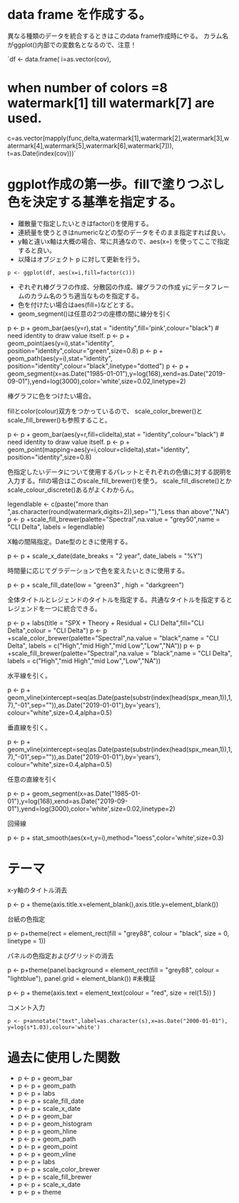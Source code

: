 # data frame を作成する。
 異なる種類のデータを統合するときはこのdata frame作成時にやる。
 カラム名がggplot()内部での変数名となるので、注意！

`df <- data.frame(
  i=as.vector(cov),
  # when number of colors =8 watermark[1] till watermark[7] are used.
  c=as.vector(mapply(func,delta,watermark[1],watermark[2],watermark[3],watermark[4],watermark[5],watermark[6],watermark[7])),
  t=as.Date(index(cov)))`

# ggplot作成の第一歩。fillで塗りつぶし色を決定する基準を指定する。

* 離散量で指定したいときはfactor()を使用する。
* 連続量を使うときはnumericなどの型のデータをそのまま指定すれば良い。
* y軸と違いx軸は大概の場合、常に共通なので、aes(x=<column name of data frame>) を使ってここで指定すると良い。
* 以降はオブジェクト p に対して更新を行う。

`p <- ggplot(df, aes(x=i,fill=factor(c)))`

* ぞれぞれ棒グラフの作成、分散図の作成、線グラフの作成 yにデータフレームのカラム名のうち適当なものを指定する。
* 色を付けたい場合はaes(fill=<column name of data frame>)などとする。
* geom_segment()は任意の2つの座標の間に線分を引く

p <- p + geom_bar(aes(y=r),stat = "identity",fill='pink',colour="black") # need identity to draw value itself.
p <- p + geom_point(aes(y=i),stat="identity", position="identity",colour="green",size=0.8)
p <- p + geom_path(aes(y=i),stat="identity", position="identity",colour="black",linetype="dotted")
p <- p + geom_segment(x=as.Date("1985-01-01"),y=log(168),xend=as.Date("2019-09-01"),yend=log(3000),color='white',size=0.02,linetype=2)

棒グラフに色をつけたい場合。

fillとcolor(colour)双方をつかっているので、 scale_color_brewer()とscale_fill_brewer()も参照すること。

p <- p + geom_bar(aes(y=r,fill=clidelta),stat = "identity",colour="black") # need identity to draw value itself.
p <- p + geom_point(mapping=aes(y=i,colour=clidelta),stat="identity", position="identity",size=0.8)

色指定したいデータについて使用するパレットとそれぞれの色値に対する説明を入力する。fillの場合はこのscale_fill_brewer()を使う。
scale_fill_discrete()とかscale_colour_discrete()あるがよくわからん。

legendlable <- c(paste("more than ",as.character(round(watermark,digits=2)),sep=""),"Less than above","NA")
p <- p +scale_fill_brewer(palette="Spectral",na.value = "grey50",name = "CLI Delta", labels = legendlable)

X軸の間隔指定。Date型のときに使用する。

p <- p + scale_x_date(date_breaks = "2 year", date_labels = "%Y")

時間量に応じてグラデーションで色を変えたいときに使用する。

p <- p + scale_fill_date(low = "green3" , high = "darkgreen")

全体タイトルとレジェンドのタイトルを指定する。共通なタイトルを指定するとレジェンドを一つに統合できる。

p <- p + labs(title = "SPX + Theory + Residual + CLI Delta",fill="CLI Delta",colour = "CLI Delta")
p <- p +scale_color_brewer(palette="Spectral",na.value = "black",name = "CLI Delta", labels = c("High","mid High","mid Low","Low","NA"))
p <- p +scale_fill_brewer(palette="Spectral",na.value = "black",name = "CLI Delta", labels = c("High","mid High","mid Low","Low","NA"))

水平線を引く。

p <- p + geom_vline(xintercept=seq(as.Date(paste(substr(index(head(spx_mean,1)),1,7),"-01",sep="")),as.Date("2019-01-01"),by='years'), colour="white",size=0.4,alpha=0.5)

垂直線を引く。

p <- p + geom_vline(xintercept=seq(as.Date(paste(substr(index(head(spx_mean,1)),1,7),"-01",sep="")),as.Date("2019-01-01"),by='years'), colour="white",size=0.4,alpha=0.5)

任意の直線を引く

p <- p + geom_segment(x=as.Date("1985-01-01"),y=log(168),xend=as.Date("2019-09-01"),yend=log(3000),color='white',size=0.02,linetype=2)

回帰線

p <- p + stat_smooth(aes(x=t,y=i),method="loess",color='white',size=0.3)


# テーマ
x-y軸のタイトル消去

p <- p + theme(axis.title.x=element_blank(),axis.title.y=element_blank())

台紙の色指定

p <- p+theme(rect = element_rect(fill = "grey88",
                                  colour = "black",
                                  size = 0,
                                  linetype = 1))

パネルの色指定およびグリッドの消去

p <- p+theme(panel.background = element_rect(fill = "grey88",
                                              colour = "lightblue"),
             panel.grid = element_blank())
#未検証

p <- p + theme(axis.text = element_text(colour = "red", size = rel(1.5)) )

コメント入力

`p <- p+annotate("text",label=as.character(s),x=as.Date("2000-01-01"), y=log(s*1.03),colour='white')`

# 過去に使用した関数

* p <- p + geom_bar
* p <- p + geom_path
* p <- p + labs
* p <- p + scale_fill_date
* p <- p + scale_x_date
* p <- p + geom_bar
* p <- p + geom_histogram
* p <- p + geom_hline
* p <- p + geom_path
* p <- p + geom_point
* p <- p + geom_vline
* p <- p + labs
* p <- p + scale_color_brewer
* p <- p + scale_fill_brewer
* p <- p + scale_x_date
* p <- p + theme
